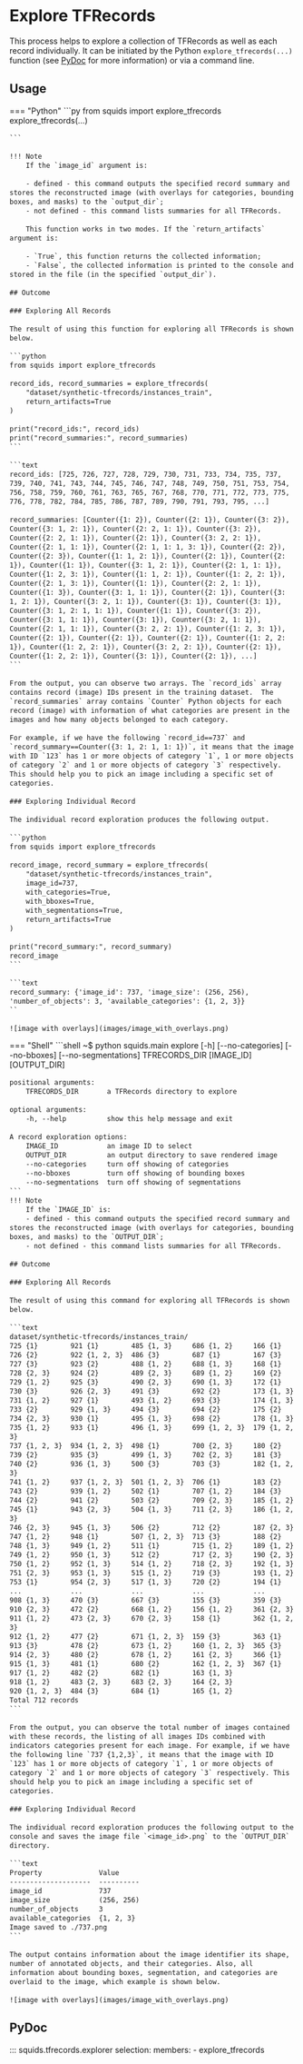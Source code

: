 # Explore TFRecords

This process helps to explore a collection of TFRecords as well as each record individually. It can be initiated by the Python `explore_tfrecords(...)` function (see [PyDoc](#pydoc) for more information)  or via a command line.

## Usage

<!-- Usage tab (Python|Shell)  -->

=== "Python"
    ```py
    from squids import explore_tfrecords
    explore_tfrecords(...)

    ```

    !!! Note
        If the `image_id` argument is:
            
        - defined - this command outputs the specified record summary and stores the reconstructed image (with overlays for categories, bounding boxes, and masks) to the `output_dir`;
        - not defined - this command lists summaries for all TFRecords.

        This function works in two modes. If the `return_artifacts` argument is:
        
        - `True`, this function returns the collected information; 
        - `False`, the collected information is printed to the console and stored in the file (in the specified `output_dir`).

    ## Outcome

    ### Exploring All Records

    The result of using this function for exploring all TFRecords is shown below.

    ```python
    from squids import explore_tfrecords

    record_ids, record_summaries = explore_tfrecords(
        "dataset/synthetic-tfrecords/instances_train",
        return_artifacts=True
    )

    print("record_ids:", record_ids)
    print("record_summaries:", record_summaries)
    ```

    ```text
    record_ids: [725, 726, 727, 728, 729, 730, 731, 733, 734, 735, 737, 739, 740, 741, 743, 744, 745, 746, 747, 748, 749, 750, 751, 753, 754, 756, 758, 759, 760, 761, 763, 765, 767, 768, 770, 771, 772, 773, 775, 776, 778, 782, 784, 785, 786, 787, 789, 790, 791, 793, 795, ...]

    record_summaries: [Counter({1: 2}), Counter({2: 1}), Counter({3: 2}), Counter({3: 1, 2: 1}), Counter({2: 2, 1: 1}), Counter({3: 2}), Counter({2: 2, 1: 1}), Counter({2: 1}), Counter({3: 2, 2: 1}), Counter({2: 1, 1: 1}), Counter({2: 1, 1: 1, 3: 1}), Counter({2: 2}), Counter({2: 3}), Counter({1: 1, 2: 1}), Counter({2: 1}), Counter({2: 1}), Counter({1: 1}), Counter({3: 1, 2: 1}), Counter({2: 1, 1: 1}), Counter({1: 2, 3: 1}), Counter({1: 1, 2: 1}), Counter({1: 2, 2: 1}), Counter({2: 1, 3: 1}), Counter({1: 1}), Counter({2: 2, 1: 1}), Counter({1: 3}), Counter({3: 1, 1: 1}), Counter({2: 1}), Counter({3: 1, 2: 1}), Counter({3: 2, 1: 1}), Counter({3: 1}), Counter({3: 1}), Counter({3: 1, 2: 1, 1: 1}), Counter({1: 1}), Counter({3: 2}), Counter({3: 1, 1: 1}), Counter({3: 1}), Counter({3: 2, 1: 1}), Counter({2: 1, 1: 1}), Counter({3: 2, 2: 1}), Counter({1: 2, 3: 1}), Counter({2: 1}), Counter({2: 1}), Counter({2: 1}), Counter({1: 2, 2: 1}), Counter({1: 2, 2: 1}), Counter({3: 2, 2: 1}), Counter({2: 1}), Counter({1: 2, 2: 1}), Counter({3: 1}), Counter({2: 1}), ...]
    ```

    From the output, you can observe two arrays. The `record_ids` array contains record (image) IDs present in the training dataset.  The `record_summaries` array contains `Counter` Python objects for each record (image) with information of what categories are present in the images and how many objects belonged to each category.
    
    For example, if we have the following `record_id==737` and `record_summary==Counter({3: 1, 2: 1, 1: 1})`, it means that the image with ID `123` has 1 or more objects of category `1`, 1 or more objects of category `2` and 1 or more objects of category `3` respectively. This should help you to pick an image including a specific set of categories.

    ### Exploring Individual Record

    The individual record exploration produces the following output.

    ```python
    from squids import explore_tfrecords

    record_image, record_summary = explore_tfrecords(
        "dataset/synthetic-tfrecords/instances_train",
        image_id=737,
        with_categories=True,
        with_bboxes=True,
        with_segmentations=True,
        return_artifacts=True
    )

    print("record_summary:", record_summary)
    record_image
    ```

    ```text
    record_summary: {'image_id': 737, 'image_size': (256, 256), 'number_of_objects': 3, 'available_categories': {1, 2, 3}}
    ``

    ![image with overlays](images/image_with_overlays.png)

=== "Shell"
    ```shell
    ~$ python squids.main explore [-h] [--no-categories] [--no-bboxes] [--no-segmentations] TFRECORDS_DIR [IMAGE_ID] [OUTPUT_DIR]

    positional arguments:
        TFRECORDS_DIR       a TFRecords directory to explore

    optional arguments:
        -h, --help          show this help message and exit

    A record exploration options:
        IMAGE_ID            an image ID to select
        OUTPUT_DIR          an output directory to save rendered image
        --no-categories     turn off showing of categories
        --no-bboxes         turn off showing of bounding boxes
        --no-segmentations  turn off showing of segmentations
    ```
    !!! Note
        If the `IMAGE_ID` is:
        - defined - this command outputs the specified record summary and stores the reconstructed image (with overlays for categories, bounding boxes, and masks) to the `OUTPUT_DIR`;
        - not defined - this command lists summaries for all TFRecords.

    ## Outcome

    ### Exploring All Records

    The result of using this command for exploring all TFRecords is shown below.
     
    ```text
    dataset/synthetic-tfrecords/instances_train/
    725 {1}        921 {1}        485 {1, 3}     686 {1, 2}     166 {1}      
    726 {2}        922 {1, 2, 3}  486 {3}        687 {1}        167 {3}      
    727 {3}        923 {2}        488 {1, 2}     688 {1, 3}     168 {1}      
    728 {2, 3}     924 {2}        489 {2, 3}     689 {1, 2}     169 {2}      
    729 {1, 2}     925 {3}        490 {2, 3}     690 {1, 3}     172 {1}      
    730 {3}        926 {2, 3}     491 {3}        692 {2}        173 {1, 3}   
    731 {1, 2}     927 {1}        493 {1, 2}     693 {3}        174 {1, 3}   
    733 {2}        929 {1, 3}     494 {3}        694 {2}        175 {2}      
    734 {2, 3}     930 {1}        495 {1, 3}     698 {2}        178 {1, 3}   
    735 {1, 2}     933 {1}        496 {1, 3}     699 {1, 2, 3}  179 {1, 2, 3}
    737 {1, 2, 3}  934 {1, 2, 3}  498 {1}        700 {2, 3}     180 {2}      
    739 {2}        935 {3}        499 {1, 3}     702 {2, 3}     181 {3}      
    740 {2}        936 {1, 3}     500 {3}        703 {3}        182 {1, 2, 3}
    741 {1, 2}     937 {1, 2, 3}  501 {1, 2, 3}  706 {1}        183 {2}      
    743 {2}        939 {1, 2}     502 {1}        707 {1, 2}     184 {3}      
    744 {2}        941 {2}        503 {2}        709 {2, 3}     185 {1, 2}   
    745 {1}        943 {2, 3}     504 {1, 3}     711 {2, 3}     186 {1, 2, 3}
    746 {2, 3}     945 {1, 3}     506 {2}        712 {2}        187 {2, 3}   
    747 {1, 2}     948 {1}        507 {1, 2, 3}  713 {3}        188 {2}      
    748 {1, 3}     949 {1, 2}     511 {1}        715 {1, 2}     189 {1, 2}   
    749 {1, 2}     950 {1, 3}     512 {2}        717 {2, 3}     190 {2, 3}   
    750 {1, 2}     952 {1, 3}     514 {1, 2}     718 {2, 3}     192 {1, 3}   
    751 {2, 3}     953 {1, 3}     515 {1, 2}     719 {3}        193 {1, 2}   
    753 {1}        954 {2, 3}     517 {1, 3}     720 {2}        194 {1}      
    ...            ...            ...            ...            ...
    908 {1, 3}     470 {3}        667 {3}        155 {3}        359 {3}      
    910 {2, 3}     472 {2}        668 {1, 2}     156 {1, 2}     361 {2, 3}   
    911 {1, 2}     473 {2, 3}     670 {2, 3}     158 {1}        362 {1, 2, 3}
    912 {1, 2}     477 {2}        671 {1, 2, 3}  159 {3}        363 {1}      
    913 {3}        478 {2}        673 {1, 2}     160 {1, 2, 3}  365 {3}      
    914 {2, 3}     480 {2}        678 {1, 2}     161 {2, 3}     366 {1}      
    915 {1, 3}     481 {1}        680 {2}        162 {1, 2, 3}  367 {1}      
    917 {1, 2}     482 {2}        682 {1}        163 {1, 3}   
    918 {1, 2}     483 {2, 3}     683 {2, 3}     164 {2, 3}   
    920 {1, 2, 3}  484 {3}        684 {1}        165 {1, 2}   
    Total 712 records
    ```

    From the output, you can observe the total number of images contained with these records, the listing of all images IDs combined with indicators categories present for each image. For example, if we have the following line `737 {1,2,3}`, it means that the image with ID `123` has 1 or more objects of category `1`, 1 or more objects of category `2` and 1 or more objects of category `3` respectively. This should help you to pick an image including a specific set of categories.

    ### Exploring Individual Record

    The individual record exploration produces the following output to the console and saves the image file `<image_id>.png` to the `OUTPUT_DIR` directory.

    ```text
    Property              Value
    --------------------  ----------
    image_id              737
    image_size            (256, 256)
    number_of_objects     3
    available_categories  {1, 2, 3}
    Image saved to ./737.png
    ```

    The output contains information about the image identifier its shape, number of annotated objects, and their categories. Also, all information about bounding boxes, segmentation, and categories are overlaid to the image, which example is shown below.

    ![image with overlays](images/image_with_overlays.png)

## PyDoc

::: squids.tfrecords.explorer
    selection:
      members:
        - explore_tfrecords
